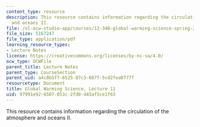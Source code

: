 ```yaml
---
content_type: resource
description: This resource contains information regarding the circulation of the atmosphere
  and oceans II.
file: /ol-ocw-studio-app/courses/12-340-global-warming-science-spring-2012/97991e926507053c2fd0d45af5ce1f63_MIT12_340S12_lec11.pdf
file_size: 5167247
file_type: application/pdf
learning_resource_types:
- Lecture Notes
license: https://creativecommons.org/licenses/by-nc-sa/4.0/
ocw_type: OCWFile
parent_title: Lecture Notes
parent_type: CourseSection
parent_uid: a4c8b5f7-6525-87c3-687f-5cd2fea0777f
resourcetype: Document
title: Global Warming Science, Lecture 11
uid: 97991e92-6507-053c-2fd0-d45af5ce1f63
---
```

This resource contains information regarding the circulation of the atmosphere and oceans II.